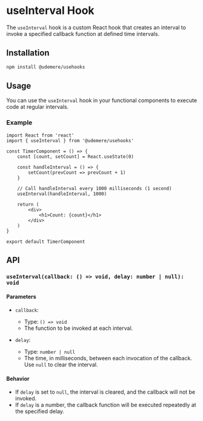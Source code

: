 # useInterval Hook

The `useInterval` hook is a custom React hook that creates an interval to invoke a specified callback function at defined time intervals.

## Installation

```bash
npm install @udemere/usehooks
```

## Usage

You can use the `useInterval` hook in your functional components to execute code at regular intervals.

### Example

```tsx
import React from 'react'
import { useInterval } from '@udemere/usehooks'

const TimerComponent = () => {
	const [count, setCount] = React.useState(0)

	const handleInterval = () => {
		setCount(prevCount => prevCount + 1)
	}

	// Call handleInterval every 1000 milliseconds (1 second)
	useInterval(handleInterval, 1000)

	return (
		<div>
			<h1>Count: {count}</h1>
		</div>
	)
}

export default TimerComponent
```

## API

### `useInterval(callback: () => void, delay: number | null): void`

#### Parameters

- `callback`:

  - Type: `() => void`
  - The function to be invoked at each interval.

- `delay`:
  - Type: `number | null`
  - The time, in milliseconds, between each invocation of the callback. Use `null` to clear the interval.

#### Behavior

- If `delay` is set to `null`, the interval is cleared, and the callback will not be invoked.
- If `delay` is a number, the callback function will be executed repeatedly at the specified delay.
